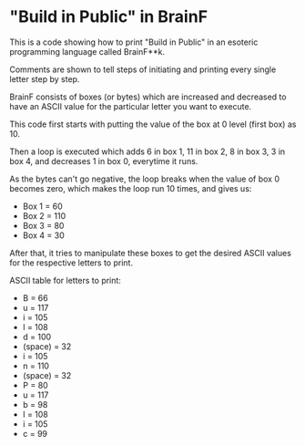 # "Build in Public" in BrainF

This is a code showing how to print "Build in Public" in an esoteric programming language called BrainF**k.

Comments are shown to tell steps of initiating and printing every single letter step by step.

BrainF consists of boxes (or bytes) which are increased and decreased to have an ASCII value for the particular letter you want to execute.

This code first starts with putting the value of the box at 0 level (first box) as 10.

Then a loop is executed which adds 6 in box 1, 11 in box 2, 8 in box 3, 3 in box 4, and decreases 1 in box 0, everytime it runs.

As the bytes can't go negative, the loop breaks when the value of box 0 becomes zero, which makes the loop run 10 times, and gives us:

- Box 1 = 60
- Box 2 = 110
- Box 3 = 80
- Box 4 = 30

After that, it tries to manipulate these boxes to get the desired ASCII values for the respective letters to print.

ASCII table for letters to print:
- B = 66
- u = 117
- i = 105
- l = 108
- d = 100
- (space) = 32
- i = 105
- n = 110
- (space) = 32
- P = 80
- u = 117
- b = 98
- l = 108
- i = 105
- c = 99